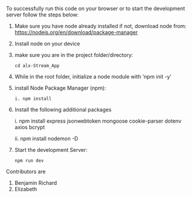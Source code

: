 To successfully run this code on your browser or to start the development server follow the steps below:

1.  Make sure you have node already installed if not, download node from:
    https://nodejs.org/en/download/package-manager

2.  Install node on your device

3.  make sure you are in the project folder/directory:

        cd alx-Stream_App

4.  While in the root folder, initialize a node module with
    'npm init -y'

5.  install Node Package Manager (npm):

        i. npm install

       <!-- ii. npm create vite@latest . -->

6.  Install the following additional packages

    i. npm install express jsonwebtoken mongoose cookie-parser dotenv axios bcrypt

    ii. npm install nodemon -D

7.  Start the development Server:

        npm run dev


Contributors are
1. Benjamin Richard 
2. Elizabeth
